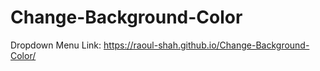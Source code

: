 # Change-Background-Color
Dropdown Menu
Link: https://raoul-shah.github.io/Change-Background-Color/
